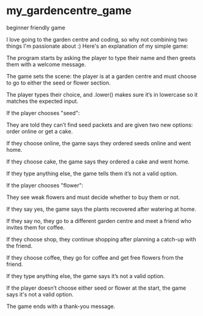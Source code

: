 # my_gardencentre_game
beginner friendly game

I love going to the garden centre and coding, so why not combining two things I'm passionate about :)
Here's an explanation of my simple game:

The program starts by asking the player to type their name and then greets them with a welcome message.

The game sets the scene: the player is at a garden centre and must choose to go to either the seed or flower section.

The player types their choice, and .lower() makes sure it’s in lowercase so it matches the expected input.

If the player chooses "seed":

They are told they can’t find seed packets and are given two new options: order online or get a cake.

If they choose online, the game says they ordered seeds online and went home.

If they choose cake, the game says they ordered a cake and went home.

If they type anything else, the game tells them it’s not a valid option.

If the player chooses "flower":

They see weak flowers and must decide whether to buy them or not.

If they say yes, the game says the plants recovered after watering at home.

If they say no, they go to a different garden centre and meet a friend who invites them for coffee.

If they choose shop, they continue shopping after planning a catch-up with the friend.

If they choose coffee, they go for coffee and get free flowers from the friend.

If they type anything else, the game says it’s not a valid option.

If the player doesn’t choose either seed or flower at the start, the game says it's not a valid option.

The game ends with a thank-you message.
